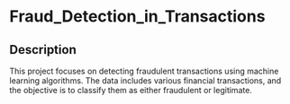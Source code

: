 # Fraud_Detection_in_Transactions

## Description
This project focuses on detecting fraudulent transactions using machine learning algorithms. The data includes various financial transactions, and the objective is to classify them as either fraudulent or legitimate.